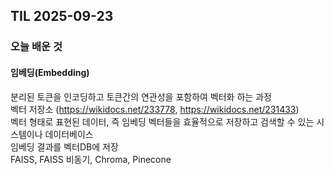 ## TIL 2025-09-23

### 오늘 배운 것

#### 임베딩(Embedding)
분리된 토큰을 인코딩하고 토큰간의 연관성을 포함하여 벡터화 하는 과정
<br/>
벡터 저장소 (https://wikidocs.net/233778, https://wikidocs.net/231433)
<br/>
벡터 형태로 표현된 데이터, 즉 임베딩 벡터들을 효율적으로 저장하고 검색할 수 있는 시스템이나 데이터베이스
<br/>
임베딩 결과를 벡터DB에 저장
<br/>
FAISS, FAISS 비동기, Chroma, Pinecone